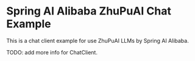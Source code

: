 # Spring AI Alibaba ZhuPuAI Chat Example

This is a chat client example for use ZhuPuAI LLMs by Spring AI Alibaba.

TODO: add more info for ChatClient.
